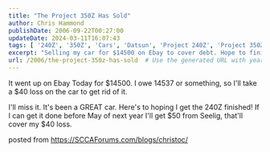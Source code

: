 ```yaml
---
title: "The Project 350Z Has Sold"
author: Chris Hammond
publishDate: 2006-09-22T00:27:00
updateDate: 2024-03-11T16:07:43
tags: [ '240Z', '350Z', 'Cars', 'Datsun', 'Project 240Z', 'Project 350Z', 'Project240z', 'Project240Zcom', 'Project350z', 'Project350zcom' ]
excerpt: "Selling my car for $14500 on Ebay to cover debt. Hope to finish my 240Z project before next May for profit. Follow my journey at https://SCCAForums.com/blogs/christoc/"
url: /2006/the-project-350z-has-sold  # Use the generated URL with year
---
```

<p>It went up on Ebay Today for $14500. I owe 14537 or something, so I&#39;ll take a $40 loss on the car to get rid of it.</p><p>I&#39;ll miss it. It&#39;s been a GREAT car. Here&#39;s to hoping I get the 240Z finished! If I can get it done before May of next year&nbsp;I&#39;ll get $50 from Seelig, that&#39;ll cover my $40 loss.</p> posted from <a href="https://SCCAForums.com/blogs/christoc/">https://SCCAForums.com/blogs/christoc/</a>


